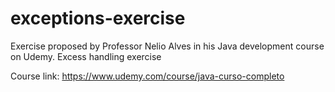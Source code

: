 # exceptions-exercise

Exercise proposed by Professor Nelio Alves in his Java development course on Udemy. Excess handling exercise

Course link: https://www.udemy.com/course/java-curso-completo
